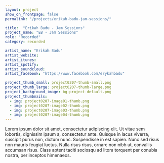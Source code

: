 ```yaml
---
layout: project
show_on_frontpage: false
permalink: "/projects/erikah-badu-jam-sessions/"

title:  "Erikah Badu - Jam Sessions"
project_name: "EB - Jam Sessions"
role: "Recorded"
category: recorded

artist_name: "Erikah Badu"
artist_website: 
artist_itunes: 
artist_spotify: 
artist_soundcloud: 
artist_facebook: "https://www.facebook.com/erykahbadu"

project_thumb_small: project0207-thumb-small.png
project_thumb_large: project0207-thumb-large.png
project_background_image: bg-project-default.png
project_thumbnails:
  - img: project0207-image01-thumb.png
  - img: project0207-image02-thumb.png
  - img: project0207-image03-thumb.png
  - img: project0207-image04-thumb.png
---
```


Lorem ipsum dolor sit amet, consectetur adipiscing elit. Ut vitae sem lobortis, dignissim ipsum a, consectetur ante. Quisque in lacus viverra, suscipit purus non, dictum nunc. Suspendisse in est sapien. Nunc sed risus non mauris feugiat luctus. Nulla risus risus, ornare non nibh ut, convallis accumsan risus. Class aptent taciti sociosqu ad litora torquent per conubia nostra, per inceptos himenaeos.
